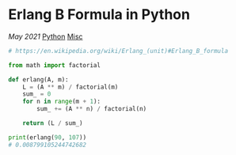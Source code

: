 # Erlang B Formula in Python

*May 2021* [Python](programming.html#python) [Misc](programming.html#python-misc)

```python
# https://en.wikipedia.org/wiki/Erlang_(unit)#Erlang_B_formula

from math import factorial

def erlang(A, m):
    L = (A ** m) / factorial(m)
    sum_ = 0
    for n in range(m + 1):
        sum_ += (A ** n) / factorial(n)

    return (L / sum_)

print(erlang(90, 107))
# 0.008799105244742682
```